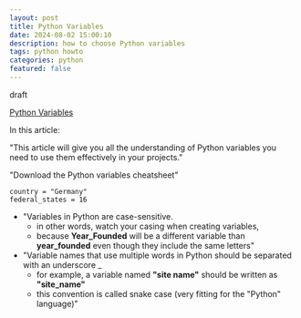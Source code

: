 ```yaml
---
layout: post
title: Python Variables
date: 2024-08-02 15:00:10
description: how to choose Python variables 
tags: python howto
categories: python
featured: false
---
```


draft 

[Python Variables]: https://www.freecodecamp.org/news/python-variables/ "https://www.freecodecamp.org/news/python-variables/"
[Python Variables]

In this article:

"This article will give you all the understanding of Python variables you need to use them effectively in your projects."

"Download the Python variables cheatsheet"

````
country = "Germany"
federal_states = 16
````

- "Variables in Python are case-sensitive. 
  - in other words, watch your casing when creating variables, 
  - because **Year_Founded** will be a different variable than **year_founded** even though they include the same letters"
- "Variable names that use multiple words in Python should be separated with an underscore _
  - for example, a variable named **"site name"** should be written as **"site_name"** 
  - this convention is called snake case (very fitting for the "Python" language)"

